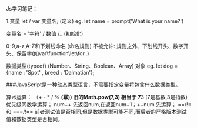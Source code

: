 Js学习笔记：

1.变量
let / var 变量名;	(定义)
eg. let name = prompt('What is your name?')

变量名 = '字符' / 数值 /..	(初始化)

0-9,a-z,A-Z和下划线命名		(命名规则)
不被允许:
	规则之外、下划线开头、数字开头、保留字(如var\function\let\for..)

数据类型(typeof)		(Number、String、Boolean、Array)
对象	eg. let dog = {name : 'Spot' , breed : 'Dalmatian'};

###JavaScript是一种动态类型语言，不需要指定变量将包含什么数据类型。

算术运算： （+ - * / % **(幂))
旧的Math.pow(7,3) 相当于 7**3	(7是基数,3是指数)
优先级同数学运算；
num++ 先返回num,在返回num+1；++num 先运算；
==/!= 和 ===/!== 前者测试值是否相同,但是数据类型可能不同,而后者的严格版本测试值和数据类型是否相同。


